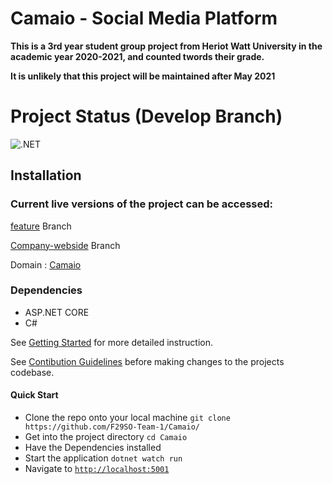 # Camaio - Social Media Platform

**This is a 3rd year student group project from Heriot Watt University in the academic year 2020-2021, and counted twords their grade.**

**It is unlikely that this project will be maintained after May 2021**

# Project Status (Develop Branch)

![.NET](https://github.com/F29SO-Team-1/Camaio/workflows/.NET/badge.svg?branch=develop)

## Installation

### Current live versions of the project can be accessed:

[feature](https://camaio.co.uk/) Branch

[Company-webside](https://company.camaio.co.uk:82/) Branch

Domain : [Camaio](https://camaio.co.uk/)

### Dependencies

- ASP.NET CORE
- C#

See [Getting Started](GETTING_STARTED.md) for more detailed instruction.

See [Contibution Guidelines](CONTRIBUTING.md) before making changes to the projects codebase.

#### Quick Start

- Clone the repo onto your local machine `git clone https://github.com/F29SO-Team-1/Camaio/`
- Get into the project directory `cd Camaio`
- Have the Dependencies installed
- Start the application `dotnet watch run`
- Navigate to [`http://localhost:5001`](http://localhost:5001)
